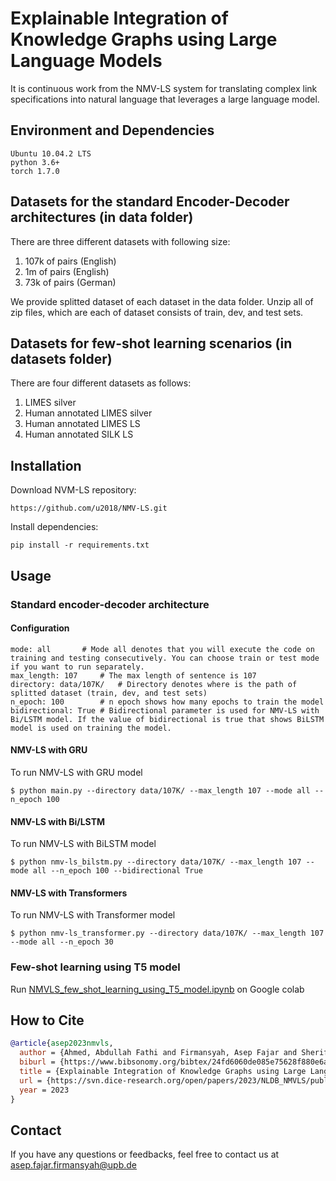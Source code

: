 # Explainable Integration of Knowledge Graphs using Large Language Models

It is continuous work from the NMV-LS system for translating complex link specifications into natural language that leverages a large language model.

## Environment and Dependencies

```
Ubuntu 10.04.2 LTS
python 3.6+
torch 1.7.0
```
## Datasets for the standard Encoder-Decoder architectures (in data folder)
There are three different datasets with following size:
1. 107k of pairs (English) 
2. 1m of pairs (English)
3. 73k of pairs (German)

We provide splitted dataset of each dataset in the data folder. Unzip all of zip files, which are each of dataset consists of train, dev, and test sets.

## Datasets for few-shot learning scenarios (in datasets folder)
There are four different datasets as follows:
1. LIMES silver
2. Human annotated LIMES silver
3. Human annotated LIMES LS
4. Human annotated SILK LS

## Installation
Download NVM-LS repository:
```
https://github.com/u2018/NMV-LS.git
```
Install dependencies:
```
pip install -r requirements.txt
```

## Usage
### Standard encoder-decoder architecture
#### Configuration
```
mode: all		# Mode all denotes that you will execute the code on training and testing consecutively. You can choose train or test mode if you want to run separately.
max_length: 107		# The max length of sentence is 107
directory: data/107K/	# Directory denotes where is the path of splitted dataset (train, dev, and test sets)
n_epoch: 100		# n epoch shows how many epochs to train the model
bidirectional: True	# Bidirectional parameter is used for NMV-LS with Bi/LSTM model. If the value of bidirectional is true that shows BiLSTM model is used on training the model.
```
#### NMV-LS with GRU
To run NMV-LS with GRU model 
```
$ python main.py --directory data/107K/ --max_length 107 --mode all --n_epoch 100
```

#### NMV-LS with Bi/LSTM
To run NMV-LS with BiLSTM model
```
$ python nmv-ls_bilstm.py --directory data/107K/ --max_length 107 --mode all --n_epoch 100 --bidirectional True
```

#### NMV-LS with Transformers
To run NMV-LS with Transformer model
```
$ python nmv-ls_transformer.py --directory data/107K/ --max_length 107 --mode all --n_epoch 30
```
### Few-shot learning using T5 model
Run [NMVLS_few_shot_learning_using_T5_model.ipynb](https://github.com/u2018/NMV-LS/blob/main/NMVLS_few_shot_learning_using_T5_model.ipynb) on Google colab

## How to Cite
```bibtex
@article{asep2023nmvls,
  author = {Ahmed, Abdullah Fathi and Firmansyah, Asep Fajar and Sherif, Mohamed Ahmed and Mousallem, Diego and Ngomo, Axel-Cyrille Ngonga},
  biburl = {https://www.bibsonomy.org/bibtex/24fd6060de085e75628f880e6a316a098/dice-research},
  title = {Explainable Integration of Knowledge Graphs using Large Language Models},
  url = {https://svn.dice-research.org/open/papers/2023/NLDB_NMVLS/public.pdf},
  year = 2023
}
```

## Contact
If you have any questions or feedbacks, feel free to contact us at asep.fajar.firmansyah@upb.de
